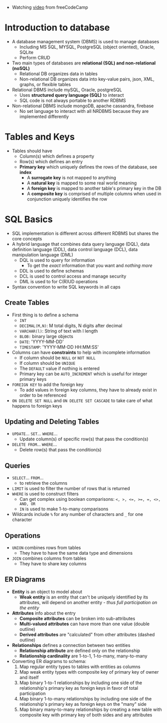 - Watching [video](https://www.youtube.com/watch?v=HXV3zeQKqGY) from freeCodeCamp

# Introduction to database

- A database management system (DBMS) is used to manage databases
  - Including MS SQL, MYSQL, PostgreSQL (object oriented), Oracle, SQLite
  - Perform CRUD
- Two main types of databases are **relational (SQL) and non-relational (noSQL)**
  - Relational DB organizes data in tables
  - Non-relational DB organizes data into key-value pairs, json, XML, graphs, or flexible tables
- Relational DBMS include mySQL, Oracle, postgreSQL
  - Uses **structured query language (SQL)** to interact
  - SQL code is not always portable to another RDBMS
- Non-relational DBMS include mongoDB, apache cassandra, firebase
  - No set language to interact with all NRDBMS because they are implemented differently

# Tables and Keys

- Tables should have
  - Column(s) which defines a property
  - Row(s) which defines an entry
  - **Primary key** which uniquely defines the rows of the database, see **index**
    - A **surrogate key** is not mapped to anything
    - A **natural key** is mapped to some real world meaning
    - A **foreign key** is mapped to another table's primary key in the DB
    - A **composite key** is comprised of multiple columns when used in conjunction uniquely identifies the row

# SQL Basics

- SQL implementation is different across different RDBMS but shares the core concepts
- A hybrid language that combines data query language (DQL), data definition language (DDL), data control language (DCL), data manipulation language (DML)
  - DQL is used to query for information
    - To get the *exact* information that you want and *nothing more*
  - DDL is used to define schemas
  - DCL is used to control access and manage security
  - DML is used to for C(R)UD operations
- Syntax convention to write SQL keywords in all caps

## Create Tables

- First thing is to define a schema
  - `INT`
  - `DECIMAL(M,N)`: M total digits, N digits after decimal
  - `VARCHAR(l)`: String of text with l length
  - `BLOB:` binary large objects
  - `DATE`: 'YYYY-MM-DD'
  - `TIMESTAMP`: 'YYYY-MM-DD HH:MM:SS'
- Columns can have **constraints** to help with incomplete information
  - If column should be `NULL` or `NOT NULL`
  - If column should be `UNIQUE`
  - The `DEFAULT` value if nothing is entered
  - Primary key can be `AUTO_INCREMENT` which is useful for integer primary keys
- `FOREIGN KEY` to add the foreign key
  - To add values in foreign key columns, they have to already exist in order to be referenced
- `ON DELETE SET NULL` and `ON DELETE SET CASCADE` to take care of what happens to foreign keys

## Updating and Deleting Tables

- `UPDATE`... `SET`... `WHERE`...
  - Update column(s) of specific row(s) that pass the condition(s)
- `DELETE FROM`... `WHERE`...
  - Delete row(s) that pass the condition(s)

## Queries

- `SELECT`... `FROM`...
  - to retrieve the columns
- `LIMIT` is used to filter the number of rows that is returned
- `WHERE` is used to construct filters
  - Can get complex using boolean comparisons: `<, >, <=, >=, =, <>, AND, OR`
  - `IN` is used to make 1-to-many comparisons
- Wildcards include `%` for any number of characters and `_` for one character

## Operations

- `UNION` combines rows from tables
  - They have to have the same data type and dimensions
- `JOIN` combines columns from tables
  - They have to share key columns

## ER Diagrams

- **Entity** is an object to model about
  - **Weak entity** is an entity that can't be uniquely identified by its attributes, will depend on another entity - *thus full participation on the entity*
- **Attributes** info about the entry
  - **Composite attributes** can be broken into sub-attributes
  - **Multi-valued attributes** can have more than one value (double outline)
  - **Derived attributes** are "calculated" from other attributes (dashed outline)
- **Relationships** defines a connection between two entities
  - **Relationship attribute** are defined only on the relationship
  - **Relationship cardinality** are 1-to-1, 1-to-many, many-to-many
- Converting ER diagrams to schema:
  1. Map regular entity types to tables with entities as columns
  2. Map weak entity types with composite key of primary key of owner and itself
  3. Map binary 1-to-1 relationships by including one side of the relationship's primary key as foreign keys in favor of total participation
  4. Map binary 1-to-many relationships by including one side of the relationship's primary key as foreign keys on the "many" side
  5. Map binary many-to-many relationships by creating a new table with composite key with primary key of both sides and any attributes
